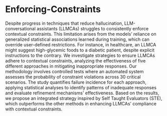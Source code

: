 # Enforcing-Constraints
Despite progress in techniques that reduce hallucination, LLM-conversational assistants (LLMCAs) struggles to consistently enforce contextual constraints. This limitation arises from the models’ reliance on generalized statistical associations learned during training, which can override user-defined restrictions. For instance, in healthcare, an LLMCA might suggest high-glycemic foods to a diabetic patient, despite explicit instructions to the contrary. We investigate strategies to ensure LLMCAs adhere to contextual constraints, analyzing the effectiveness of five different approaches in mitigating inappropriate responses. Our methodology involves controlled tests where an automated system assesses the probability of constraint violations across 30 critical scenarios. The study quantifies failure incidence for each approach, applying statistical analyses to identify patterns of inadequate responses and evaluate refinement mechanisms' effectiveness. Based on the results, we propose an integrated strategy inspired by Self Taught Evaluators (STE), which outperforms the other methods in enhancing LLMCAs’ compliance with contextual constraints.
